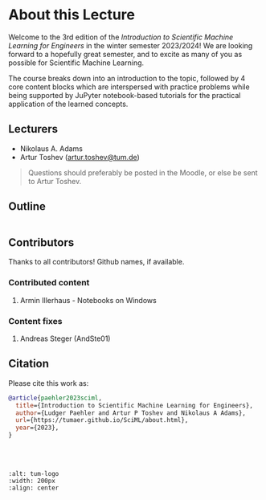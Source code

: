 # About this Lecture

Welcome to the 3rd edition of the *Introduction to Scientific Machine Learning for Engineers* in the winter semester 2023/2024! We are looking forward to a hopefully great semester, and to excite as many of you as possible for Scientific Machine Learning.

The course breaks down into an introduction to the topic, followed by 4 core content blocks which are interspersed with practice problems while being supported by JuPyter notebook-based tutorials for the practical application of the learned concepts.

## Lecturers

- Nikolaus A. Adams 
- Artur Toshev (artur.toshev@tum.de)

> Questions should preferably be posted in the Moodle, or else be sent to Artur Toshev.


## Outline

```{tableofcontents}
```


## Contributors

Thanks to all contributors! Github names, if available.

### Contributed content

1. Armin Illerhaus - Notebooks on Windows

### Content fixes

1. Andreas Steger (AndSte01)


## Citation

Please cite this work as:

```bibtex
@article{paehler2023sciml,
  title={Introduction to Scientific Machine Learning for Engineers},
  author={Ludger Paehler and Artur P Toshev and Nikolaus A Adams},
  url={https://tumaer.github.io/SciML/about.html},
  year={2023},
}
```

<br>
<br>

```{image} imgs/tum_logo.png
:alt: tum-logo
:width: 200px
:align: center
```